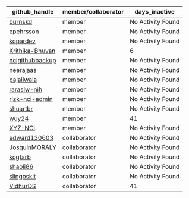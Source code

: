 
| github_handle   | member/collaborator | days_inactive |
|-----------------|----------------------|---------------|
| [burnskd](https://github.com/burnskd) | member               | No Activity Found |
| [epehrsson](https://github.com/epehrsson) | member               | No Activity Found |
| [kopardev](https://github.com/kopardev) | member               | No Activity Found |
| [Krithika-Bhuvan](https://github.com/Krithika-Bhuvan) | member               | 6             |
| [ncigithubbackup](https://github.com/ncigithubbackup) | member               | No Activity Found |
| [neerajaas](https://github.com/neerajaas) | member               | No Activity Found |
| [pajailwala](https://github.com/pajailwala) | member               | No Activity Found |
| [raraslw-nih](https://github.com/raraslw-nih) | member               | No Activity Found |
| [rizk-nci-admin](https://github.com/rizk-nci-admin) | member               | No Activity Found |
| [shuartbr](https://github.com/shuartbr) | member               | No Activity Found |
| [wuy24](https://github.com/wuy24) | member               | 41            |
| [XYZ-NCI](https://github.com/XYZ-NCI) | member               | No Activity Found |
| [edward130603](https://github.com/edward130603) | collaborator         | No Activity Found |
| [JosquinMORALY](https://github.com/JosquinMORALY) | collaborator         | No Activity Found |
| [kcgfarb](https://github.com/kcgfarb) | collaborator         | No Activity Found |
| [shaoli86](https://github.com/shaoli86) | collaborator         | No Activity Found |
| [slingoskit](https://github.com/slingoskit) | collaborator         | No Activity Found |
| [VidhurDS](https://github.com/VidhurDS) | collaborator         | 41            |
